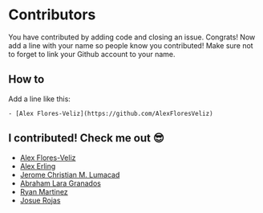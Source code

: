 # Contributors

You have contributed by adding code and closing an issue. Congrats! Now add a line with your name so people know you contributed! Make sure not to forget to link your Github account to your name.

## How to

Add a line like this:

`- [Alex Flores-Veliz](https://github.com/AlexFloresVeliz)`

## I contributed! Check me out :sunglasses:

- [Alex Flores-Veliz](https://github.com/AlexFloresVeliz)
- [Alex Erling](https://github.com/AlexErling)
- [Jerome Christian M. Lumacad](https://github.com/jmlumacad1)
- [Abraham Lara Granados](https://github.com/AbrahamLara)
- [Ryan Martinez](https://github.com/RyanM0126)
- [Josue Rojas](https://github.com/josuerojasrojas)
